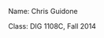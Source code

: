 <!doctype html>
<html>
<head>
<meta charset="UTF-8">
<title>Untitled Document</title>
</head>

<body>
<p>Name: Chris Guidone</p>
<p>Class: DIG 1108C, Fall 2014<br>
</p>
</body>
</html>
